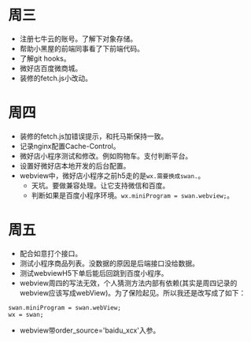 # 周三
* 注册七牛云的账号。了解下对象存储。
* 帮助小黑屋的前端同事看了下前端代码。
* 了解git hooks。
* 微好店百度微商城。
* 装修的fetch.js小改动。

# 周四
* 装修的fetch.js加错误提示，和托马斯保持一致。
* 记录nginx配置Cache-Control。
* 微好店小程序测试和修改。例如购物车。支付判断平台。
* 设置好微好店本地开发的后台配置。
* webview中，微好店小程序之前h5走的是```wx.需要换成swan.```。
    - 天坑。要做兼容处理。让它支持微信和百度。
    - 判断如果是百度小程序环境。```wx.miniProgram = swan.webview;```。

# 周五
* 配合如意打个接口。
* 测试小程序商品列表。没数据的原因是后端接口没给数据。
* 测试webviewH5下单后能后回跳到百度小程序。
* webview周四的写法无效，个人猜测方法内部有依赖(其实是周四记录的webview应该写成webView)。为了保险起见。所以我还是改写成了如下：
```
swan.miniProgram = swan.webView;
wx = swan;
```
* webview带order_source='baidu_xcx'入参。
